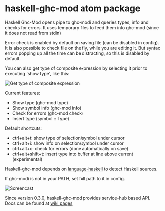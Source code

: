 # haskell-ghc-mod atom package

Haskell Ghc-Mod opens pipe to ghc-modi and queries types, info and checks
for errors. It uses temporary files to feed them into ghc-mod (since it does
not read from stdin)

Error check is enabled by default on saving file (can be disabled in config). It
is also possible to check file on the fly, while you are editing it. But syntax
errors popping up all the time can be distracting, so this is disabled by
default.

You can also get type of composite expression by selecting it prior to executing
'show type', like this:

![Get type of composite expression][3]

Current features:

* Show type (ghc-mod type)
* Show symbol info (ghc-mod info)
* Check for errors (ghc-mod check)
* Insert type (symbol :: Type)

Default shortcuts:

* ctrl+alt+t: show type of selection/symbol under cursor
* ctrl+alt+i: show info on selection/symbol under cursor
* ctrl+alt+c: check for errors (done automatically on save)
* ctrl+alt+shift+t: insert type into buffer at line above current (experimental)

Haskell-ghc-mod depends on [language-haskell][1] to detect
Haskell sources.

If ghc-modi is not in your PATH, set full path to it in config.

![Screencast][2]

Since version 0.3.0, haskell-ghc-mod provides service-hub based API. Docs can be found at [wiki pages][4]

[1]: https://atom.io/packages/language-haskell
[2]: https://raw.githubusercontent.com/lierdakil/haskell-ghc-mod/master/screencast.gif
[3]: https://raw.githubusercontent.com/lierdakil/haskell-ghc-mod/master/composite.jpg
[4]: https://github.com/lierdakil/haskell-ghc-mod/wiki/Service-hub-API

